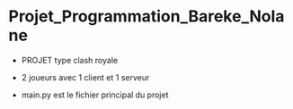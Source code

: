 # **Projet_Programmation_Bareke_Nolane**

- PROJET type clash royale

- 2 joueurs avec 1 client et 1 serveur

- main.py est le fichier principal du projet
